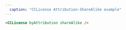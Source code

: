 ```yaml
---
  caption: "CCLicense Attribution-ShareAlike example"
---
```


<!-- markdownlint-disable MD041 -->
<!-- dprint-ignore -->
```html
<CCLicense byAttribution shareAlike />
```
